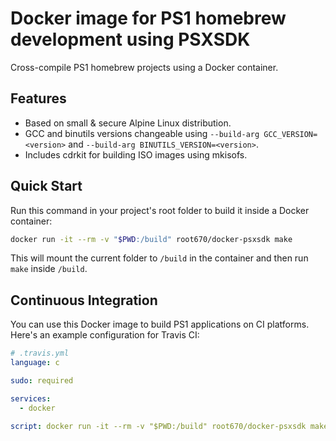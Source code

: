 # Docker image for PS1 homebrew development using PSXSDK

Cross-compile PS1 homebrew projects using a Docker container.

## Features

* Based on small & secure Alpine Linux distribution.
* GCC and binutils versions changeable using  `--build-arg GCC_VERSION=<version>`
  and `--build-arg BINUTILS_VERSION=<version>`.
* Includes cdrkit for building ISO images using mkisofs.

## Quick Start

Run this command in your project's root folder to build it inside a Docker
container:

```bash
docker run -it --rm -v "$PWD:/build" root670/docker-psxsdk make
```

This will mount the current folder to `/build` in the container and then run
`make` inside `/build`.

## Continuous Integration

You can use this Docker image to build PS1 applications on CI platforms. Here's 
an example configuration for Travis CI:

```yaml
# .travis.yml
language: c

sudo: required

services:
  - docker

script: docker run -it --rm -v "$PWD:/build" root670/docker-psxsdk make test
```
